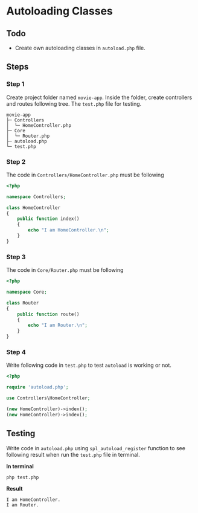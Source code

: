 # Autoloading Classes

## Todo
- Create own autoloading classes in `autoload.php` file.

## Steps

### Step 1

Create project folder named `movie-app`. Inside the folder, create controllers and routes following tree. The `test.php` file for testing.

```
movie-app
├─ Controllers
│  └─ HomeController.php
├─ Core
│  └─ Router.php
├─ autoload.php
└─ test.php
```

### Step 2

The code in `Controllers/HomeController.php` must be following

```php
<?php

namespace Controllers;

class HomeController
{
    public function index()
    {
        echo "I am HomeController.\n";
    }
}
```

### Step 3

The code in `Core/Router.php` must be following

```php
<?php

namespace Core;

class Router
{
    public function route()
    {
        echo "I am Router.\n";
    }
}
```

### Step 4

Write following code in `test.php` to test `autoload` is working or not.

```php
<?php

require 'autoload.php';

use Controllers\HomeController;

(new HomeController)->index();
(new HomeController)->index();
```

## Testing

Write code in `autoload.php` using `spl_autoload_register` function to see following result when run the `test.php` file in terminal.

**In terminal**
```
php test.php
```

**Result**
```
I am HomeController.
I am Router.
```